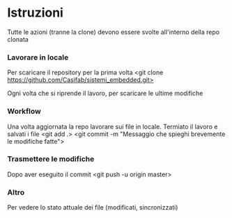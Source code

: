 # Istruzioni

Tutte le azioni (tranne la clone) devono essere svolte all'interno della repo clonata

### Lavorare in locale
Per scaricare il repository per la prima volta
<git clone https://github.com/Casifab/sistemi_embedded.git>

Ogni volta che si riprende il lavoro, per scaricare le ultime modifiche
<git pull origin master>

### Workflow
Una volta aggiornata la repo lavorare sui file in locale.
Termiato il lavoro e salvati i file
<git add .>
<git commit -m "Messaggio che spieghi brevemente le modifiche fatte">

### Trasmettere le modifiche

Dopo aver eseguito il commit
<git push -u origin master>

### Altro

Per vedere lo stato attuale dei file (modificati, sincronizzati)
<git status>
